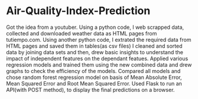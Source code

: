 # Air-Quality-Index-Prediction
Got the idea from a youtuber.
Using a python code, I web scrapped data, collected and downloaded weather data as HTML pages from tutiempo.com.
Using another python code, I extrated the required data from HTML pages and saved them in tables(as csv files)
I cleaned and sorted data by joining data sets and then, drew basic insights to understand the impact of independent features on the dependant featues.
Applied various regression models and trained them using the new combined data and drew graphs to check the efficiency of the models.
Compared all models and chose random forest regression model on basis of Mean Absolute Error, Mean Squared Error and Root Mean Squared Error.
Used Flask to run an API(with POST method), to display the final predictions on a browser.
